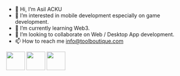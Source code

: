 - 👋 Hi, I’m Asil ACKU
- 👀 I’m interested in mobile development especially on game development.
- 🌱 I’m currently learning Web3.
- 💞️ I’m looking to collaborate on Web / Desktop App development.
- 📫 How to reach me info@toolboutique.com

<!---
KreiosX/KreiosX is a ✨ special ✨ repository because its `README.md` (this file) appears on your GitHub profile.
You can click the Preview link to take a look at your changes.
--->
<body>
  <div>
<img align="center" width=50px height=50px src="https://www.freepnglogos.com/uploads/javascript/logo-html-5-css-javascript-source-code-for-the-taking-23.png">
<img align="center" width=50px height=50px src="https://www.vectorlogo.zone/logos/python/python-vertical.svg">
<img align="center" width=50px height=50px src="https://seeklogo.com/images/C/c-sharp-c-logo-02F17714BA-seeklogo.com.png">
  </div>
</body>
